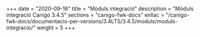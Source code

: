 +++
date        = "2020-09-16"
title       = "Mòduls integració"
description = "Mòduls integració Canigó 3.4.5"
sections    = "canigo-fwk-docs"
enllac		= "/canigo-fwk-docs/documentacio-per-versions/3.4LTS/3.4.5/moduls/moduls-integracio/"
weight		= 5
+++
